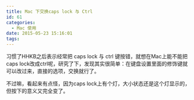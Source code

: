 ```yaml
---
title: Mac 下交换caps lock 与 Ctrl
id: 61
categories:
  - Mac 使用
date: 2015-05-23 15:16:01
tags:
---
```


习惯了HHKB之后表示经常把 caps lock 与 ctrl 键按错，就想在Mac上能不能把caps lock改成ctrl呢，研究了下，发现其实很简单：在键盘设置里面的修饰键就可以改过来，直接的选项，交换就行了。

不过嘛，看起来有点怪，因为caps lock上有个灯，大小状态还是这个灯显示的，但按下的意义又完全变了。
